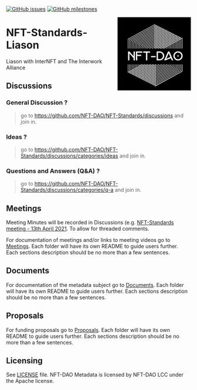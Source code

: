 [![GitHub issues](https://img.shields.io/github/issues/NFT-DAO/Metadata-Standards-Liason?style=flat-square)](https://github.com/NFT-DAO/Metadata-Standards-Liason/issues)
[![GitHub milestones](https://img.shields.io/github/milestones/open/NFT-DAO/Metadata-Standards-Liason?style=flat-square)](https://github.com/NFT-DAO/Metadata-Standards-Liason/milestones)

<img src="Documents/Graphics/NFT-DAO.jpg"  align="right" width="200">

# NFT-Standards-Liason
Liason with InterNFT and The Interwork Alliance 

## Discussions

### General Discussion ?
> go to https://github.com/NFT-DAO/NFT-Standards/discussions and join in.
### Ideas ?
> go to https://github.com/NFT-DAO/NFT-Standards/discussions/categories/ideas and join in.
### Questions and Answers (Q&A) ?
> go to https://github.com/NFT-DAO/NFT-Standards/discussions/categories/q-a and join in.

## Meetings

Meeting Minutes will be recorded in Discussions (e.g. [NFT-Standards meeting - 13th April 2021](https://github.com/NFT-DAO/NFT-Standards/discussions/3). To allow for threaded comments.

For documentation of meetings and/or links to meeting videos go to [Meetings](/Meetings). Each folder will have its own README to guide users further. Each sections description should be no more than a few sentences.

## Documents

For documentation of the metadata subject go to [Documents](/Documents/). Each folder will have its own README to guide users further. Each sections description should be no more than a few sentences.

## Proposals

For funding proposals go to [Proposals](Proposals/). Each folder will have its own README to guide users further. Each sections description should be no more than a few sentences.

## Licensing

See [LICENSE](LICENSE.txt) file. NFT-DAO Metadata is licensed by NFT-DAO LCC under the Apache license. 

